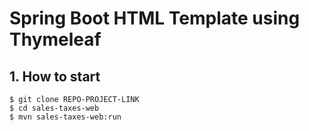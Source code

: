 # Spring Boot HTML Template using Thymeleaf


## 1. How to start
```
$ git clone REPO-PROJECT-LINK
$ cd sales-taxes-web
$ mvn sales-taxes-web:run

```
